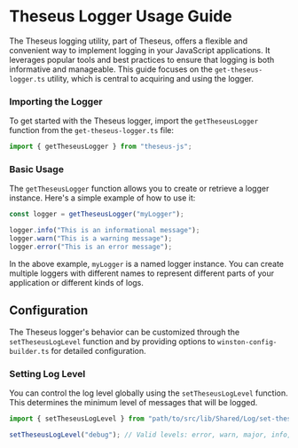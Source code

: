 # Theseus Logger Usage Guide

The Theseus logging utility, part of Theseus, offers a flexible and convenient way to implement logging in
your JavaScript applications. It leverages popular tools and best practices to ensure that logging is both
informative and manageable. This guide focuses on the `get-theseus-logger.ts` utility, which is central to
acquiring and using the logger.

### Importing the Logger

To get started with the Theseus logger, import the `getTheseusLogger` function from the
`get-theseus-logger.ts` file:

```typescript
import { getTheseusLogger } from "theseus-js";
```

### Basic Usage

The `getTheseusLogger` function allows you to create or retrieve a logger instance. Here's a simple example of
how to use it:

```typescript
const logger = getTheseusLogger("myLogger");

logger.info("This is an informational message");
logger.warn("This is a warning message");
logger.error("This is an error message");
```

In the above example, `myLogger` is a named logger instance. You can create multiple loggers with different
names to represent different parts of your application or different kinds of logs.

## Configuration

The Theseus logger's behavior can be customized through the `setTheseusLogLevel` function and by providing
options to `winston-config-builder.ts` for detailed configuration.

### Setting Log Level

You can control the log level globally using the `setTheseusLogLevel` function. This determines the minimum
level of messages that will be logged.

```typescript
import { setTheseusLogLevel } from "path/to/src/lib/Shared/Log/set-theseus-log-level";

setTheseusLogLevel("debug"); // Valid levels: error, warn, major, info, verbose, debug, silly
```
